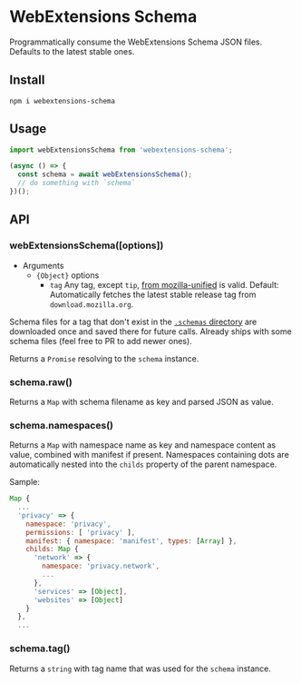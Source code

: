 # WebExtensions Schema

Programmatically consume the WebExtensions Schema JSON files. Defaults to the latest stable ones.

## Install

```
npm i webextensions-schema
```

## Usage

```ts
import webExtensionsSchema from 'webextensions-schema';

(async () => {
  const schema = await webExtensionsSchema();
  // do something with `schema`
})();
```

## API

### webExtensionsSchema([options])

- Arguments
  - `{Object}` options
    - `tag` Any tag, except `tip`, [from mozilla-unified](https://hg.mozilla.org/mozilla-unified/tags) is valid. Default: Automatically fetches the latest stable release tag from `download.mozilla.org`.


Schema files for a tag that don't exist in the [`.schemas`
directory](https://github.com/stoically/webextensions-schema/tree/master/.schemas)
are downloaded once and saved there for future calls. Already ships with some
schema files (feel free to PR to add newer ones).

Returns a `Promise` resolving to the `schema` instance.

### schema.raw()

Returns a `Map` with schema filename as key and parsed JSON as value.


### schema.namespaces()

Returns a `Map` with namespace name as key and namespace content as value,
combined with manifest if present. Namespaces containing dots are automatically
nested into the `childs` property of the parent namespace.

Sample:

```js
Map {
  ...
  'privacy' => {
    namespace: 'privacy',
    permissions: [ 'privacy' ],
    manifest: { namespace: 'manifest', types: [Array] },
    childs: Map {
      'network' => {
        namespace: 'privacy.network',
        ...
      },
      'services' => [Object],
      'websites' => [Object]
    }
  },
  ...
```

### schema.tag()

Returns a `string` with tag name that was used for the `schema` instance.